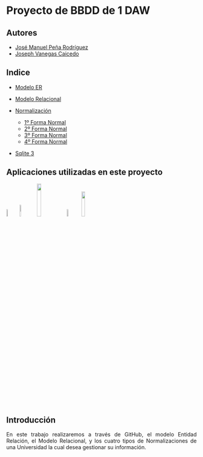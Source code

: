 # Proyecto de BBDD de 1 DAW
<div align="justify">

## Autores
 - [José Manuel Peña Rodríguez](https://github.com/jpprguezz)
 - [Joseph Vanegas Caicedo](https://github.com/JVC0)
   
## Indice
- [Modelo ER](https://github.com/JVC0/ProyectoBBDD/tree/main/modelo-er)

- [Modelo Relacional](https://github.com/JVC0/ProyectoBBDD/tree/main/modelo-mr)

- [Normalización](https://github.com/JVC0/ProyectoBBDD/tree/main/normalización)
    - [1º Forma Normal](https://github.com/JVC0/ProyectoBBDD/blob/main/normalizaci%C3%B3n/1%C2%BAFormaNormal/1%C2%BAFormaNormal.drawio.png)
    - [2º Forma Normal](https://github.com/JVC0/ProyectoBBDD/blob/main/normalizaci%C3%B3n/2%C2%BAFormaNormal/2%C2%BAFormaNormal.drawio.png)
    - [3º Forma Normal](https://github.com/JVC0/ProyectoBBDD/tree/main/normalizaci%C3%B3n/3%C2%BAFormaNormal) 
    - [4º Forma Normal](https://github.com/JVC0/ProyectoBBDD/tree/main/normalizaci%C3%B3n/4%C2%BAFormaNormal)

- [Sqlite 3](https://github.com/JVC0/ProyectoBBDD/tree/main/sqlite-3)

## Aplicaciones utilizadas en este proyecto 
<img src="https://imgs.search.brave.com/dhlg2llpJiilp7TBoA4ENKc4IhwzDMdr33Y_iY_8kvA/rs:fit:560:320:1/g:ce/aHR0cHM6Ly91cGxv/YWQud2lraW1lZGlh/Lm9yZy93aWtpcGVk/aWEvY29tbW9ucy90/aHVtYi85LzlhL1Zp/c3VhbF9TdHVkaW9f/Q29kZV8xLjM1X2lj/b24uc3ZnLzUxMnB4/LVZpc3VhbF9TdHVk/aW9fQ29kZV8xLjM1/X2ljb24uc3ZnLnBu/Zw" width="7%"></src><img src="https://imgs.search.brave.com/K2ZUCnePOBI4TKL1e2jdhRIho6Be06I7fSLWwVUdB8U/rs:fit:560:320:1/g:ce/aHR0cHM6Ly91cGxv/YWQud2lraW1lZGlh/Lm9yZy93aWtpcGVk/aWEvY29tbW9ucy90/aHVtYi80LzQ4L01h/cmtkb3duLW1hcmsu/c3ZnLzUxMnB4LU1h/cmtkb3duLW1hcmsu/c3ZnLnBuZw" width="9%"><img src="https://upload.wikimedia.org/wikipedia/commons/thumb/3/38/SQLite370.svg/1280px-SQLite370.svg.png" width="15%"> <img src="https://imgs.search.brave.com/3R312ocirckCYzRg8prry3bznaYmtCERR98sBtPDDhc/rs:fit:560:320:1/g:ce/aHR0cHM6Ly91cGxv/YWQud2lraW1lZGlh/Lm9yZy93aWtpcGVk/aWEvY29tbW9ucy90/aHVtYi8zLzNlL0Rp/YWdyYW1zLm5ldF9M/b2dvLnN2Zy81MTJw/eC1EaWFncmFtcy5u/ZXRfTG9nby5zdmcu/cG5n" width="7%"></src> <img src="https://imgs.search.brave.com/QBtVPyyL0OxsEIQmfKaGPXK3lS2xfK_DXvdWKSvd2Xw/rs:fit:560:320:1/g:ce/aHR0cHM6Ly91cGxv/YWQud2lraW1lZGlh/Lm9yZy93aWtpcGVk/aWEvY29tbW9ucy90/aHVtYi9lL2UwL0dp/dC1sb2dvLnN2Zy81/MTJweC1HaXQtbG9n/by5zdmcucG5n" width="13%">

## Introducción
En este trabajo realizaremos a través de GitHub, el modelo Entidad Relación, el Modelo Relacional, y los cuatro tipos de Normalizaciones de una Universidad la cual desea gestionar su información.




